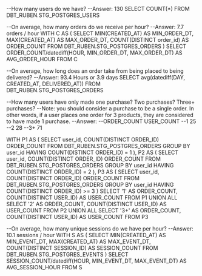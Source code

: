 
--How many users do we have?
--Answer: 130
SELECT COUNT(*) FROM DBT_RUBEN.STG_POSTGRES_USERS


--On average, how many orders do we receive per hour?
--Answer: 7.7 orders / hour
WITH C AS (
    SELECT 
    MIN(CREATED_AT) AS MIN_ORDER_DT,
    MAX(CREATED_AT) AS MAX_ORDER_DT,
    COUNT(DISTINCT order_id) AS ORDER_COUNT
    FROM DBT_RUBEN.STG_POSTGRES_ORDERS
)
SELECT ORDER_COUNT/datediff(HOUR, MIN_ORDER_DT, MAX_ORDER_DT) AS AVG_ORDER_HOUR
FROM C

--On average, how long does an order take from being placed to being delivered?
--Answer: 93.4 Hours or 3.9 days
SELECT avg(datediff(DAY, CREATED_AT, DELIVERED_AT))
FROM DBT_RUBEN.STG_POSTGRES_ORDERS

--How many users have only made one purchase? Two purchases? Three+ purchases?
--Note: you should consider a purchase to be a single order. In other words, if a user places one order for 3 products, they are considered to have made 1 purchase.
--Answer:
--ORDER_COUNT	USER_COUNT
--1	            25
--2	            28
--3+	        71

WITH P1 AS (
SELECT 
    user_id, COUNT(DISTINCT ORDER_ID) ORDER_COUNT
FROM DBT_RUBEN.STG_POSTGRES_ORDERS
GROUP BY user_id
HAVING COUNT(DISTINCT ORDER_ID) = 1
),
P2 AS (
SELECT 
    user_id, COUNT(DISTINCT ORDER_ID) ORDER_COUNT
FROM DBT_RUBEN.STG_POSTGRES_ORDERS
GROUP BY user_id
HAVING COUNT(DISTINCT ORDER_ID) = 2
),
P3 AS (
SELECT 
    user_id, COUNT(DISTINCT ORDER_ID) ORDER_COUNT
FROM DBT_RUBEN.STG_POSTGRES_ORDERS
GROUP BY user_id
HAVING COUNT(DISTINCT ORDER_ID) >= 3
)
SELECT '1' AS ORDER_COUNT, COUNT(DISTINCT USER_ID) AS USER_COUNT FROM P1
UNION ALL
SELECT '2' AS ORDER_COUNT, COUNT(DISTINCT USER_ID) AS USER_COUNT FROM P2
UNION ALL
SELECT '3+' AS ORDER_COUNT, COUNT(DISTINCT USER_ID) AS USER_COUNT FROM P3


--On average, how many unique sessions do we have per hour?
--Answer: 10.1 sessions / hour
WITH S AS (
    SELECT 
    MIN(CREATED_AT) AS MIN_EVENT_DT,
    MAX(CREATED_AT) AS MAX_EVENT_DT,
    COUNT(DISTINCT SESSION_ID) AS SESSION_COUNT
    FROM DBT_RUBEN.STG_POSTGRES_EVENTS
)
SELECT SESSION_COUNT/datediff(HOUR, MIN_EVENT_DT, MAX_EVENT_DT) AS AVG_SESSION_HOUR
FROM S
